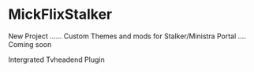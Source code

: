 # MickFlixStalker
New Project ......
Custom Themes and mods for Stalker/Ministra Portal ....
Coming soon 

Intergrated Tvheadend Plugin 
